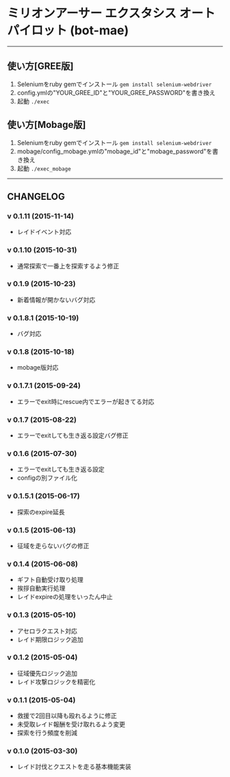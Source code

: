 # ミリオンアーサー エクスタシス オートパイロット (bot-mae)


----
## 使い方[GREE版]
1. Seleniumをruby gemでインストール
`gem install selenium-webdriver`
2. config.ymlの"YOUR_GREE_ID"と"YOUR_GREE_PASSWORD"を書き換え
3. 起動
`./exec`

## 使い方[Mobage版]
1. Seleniumをruby gemでインストール
`gem install selenium-webdriver`
2. mobage/config_mobage.ymlの"mobage_id"と"mobage_password"を書き換え
3. 起動
`./exec_mobage`
----
## CHANGELOG

### v 0.1.11 (2015-11-14)
* レイドイベント対応

### v 0.1.10 (2015-10-31)
* 通常探索で一番上を探索するよう修正

### v 0.1.9 (2015-10-23)
* 新着情報が開かないバグ対応

### v 0.1.8.1 (2015-10-19)
* バグ対応

### v 0.1.8 (2015-10-18)
* mobage版対応

### v 0.1.7.1 (2015-09-24)
* エラーでexit時にrescue内でエラーが起きてる対応

### v 0.1.7 (2015-08-22)
* エラーでexitしても生き返る設定バグ修正

### v 0.1.6 (2015-07-30)
* エラーでexitしても生き返る設定
* configの別ファイル化

### v 0.1.5.1 (2015-06-17)
* 探索のexpire延長

### v 0.1.5 (2015-06-13)
* 征域を走らないバグの修正

### v 0.1.4 (2015-06-08)
* ギフト自動受け取り処理
* 挨拶自動実行処理
* レイドexpireの処理をいったん中止

### v 0.1.3 (2015-05-10)
* アセロラクエスト対応
* レイド期限ロジック追加

### v 0.1.2 (2015-05-04)
* 征域優先ロジック追加
* レイド攻撃ロジックを精密化

### v 0.1.1 (2015-05-04)
* 救援で2回目以降も殴れるように修正
* 未受取レイド報酬を受け取れるよう変更
* 探索を行う頻度を削減


### v 0.1.0 (2015-03-30)
* レイド討伐とクエストを走る基本機能実装
